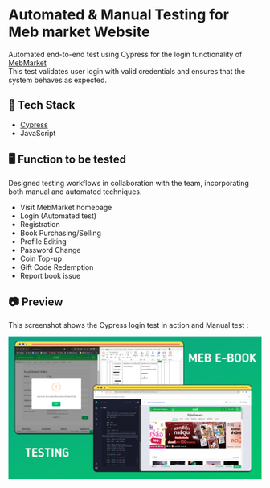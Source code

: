 # Automated & Manual Testing for Meb market Website

Automated end-to-end test using Cypress for the login functionality of [MebMarket](https://www.mebmarket.com/)  
This test validates user login with valid credentials and ensures that the system behaves as expected.



## 🔧 Tech Stack

- [Cypress](https://www.cypress.io/)
- JavaScript

## 🖥️ Function to be tested 
Designed testing workflows in collaboration with the team, incorporating both manual and automated techniques.

- Visit MebMarket homepage
- Login (Automated test)
- Registration
- Book Purchasing/Selling
- Profile Editing
- Password Change
- Coin Top-up
- Gift Code Redemption
- Report book issue
  
## 📷 Preview

This screenshot shows the Cypress login test in action and Manual test :

![Cypress Login Test](assets/cypress-login.png)
